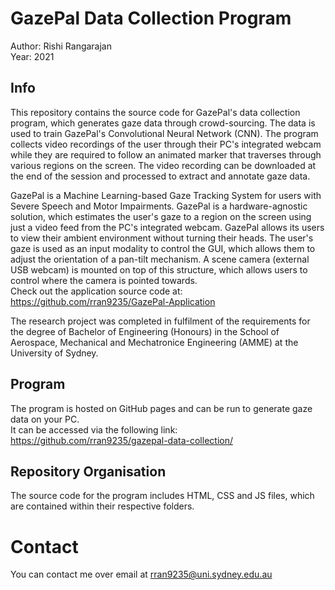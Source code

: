 # GazePal Data Collection Program
Author: Rishi Rangarajan <br />
Year: 2021

## Info
This repository contains the source code for GazePal's data collection program, which generates gaze data through crowd-sourcing. The data is used to train GazePal's Convolutional Neural Network (CNN). The program collects video recordings of the user through their PC's integrated webcam while they are required to follow an animated marker that traverses through various regions on the screen. The video recording can be downloaded at the end of the session and processed to extract and annotate gaze data.

GazePal is a Machine Learning-based Gaze Tracking System for users with Severe Speech and Motor Impairments. GazePal is a hardware-agnostic solution, which estimates the user's gaze to a region on the screen using just a video feed from the PC's integrated webcam. GazePal allows its users to view their ambient environment without turning their heads. The user's gaze is used as an input modality to control the GUI, which allows them to adjust the orientation of a pan-tilt mechanism. A scene camera (external USB webcam) is mounted on top of this structure, which allows users to control where the camera is pointed towards. <br/>
Check out the application source code at: https://github.com/rran9235/GazePal-Application

The research project was completed in fulfilment of the requirements for the degree of Bachelor of Engineering (Honours) in the School of Aerospace, Mechanical and Mechatronice Engineering (AMME) at the University of Sydney.

## Program
The program is hosted on GitHub pages and can be run to generate gaze data on your PC. <br/>
It can be accessed via the following link: https://github.com/rran9235/gazepal-data-collection/

## Repository Organisation
The source code for the program includes HTML, CSS and JS files, which are contained within their respective folders.

# Contact
You can contact me over email at rran9235@uni.sydney.edu.au
